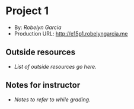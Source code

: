 # Project 1
+ By: *Robelyn Garcia*
+ Production URL: <http://e15p1.robelyngarcia.me>

## Outside resources
+ *List of outside resources go here.*

## Notes for instructor
+ *Notes to refer to while grading.*